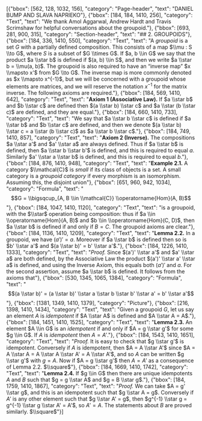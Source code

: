 [{"bbox": [562, 128, 1032, 156], "category": "Page-header", "text": "DANIEL BUMP AND SLAVA NAPRIEKO"}, {"bbox": [184, 184, 1410, 256], "category": "Text", "text": "We thank Amol Aggarwal, Andrew Hardt and Travis Scrimshaw for helpful conversations about the groupoid."}, {"bbox": [693, 281, 900, 315], "category": "Section-header", "text": "## 2. GROUPOIDS"}, {"bbox": [184, 336, 1410, 550], "category": "Text", "text": "A *groupoid* is a set $G$ with a partially defined composition. This consists of a map $\\mu : S \\to G$, where $S$ is a subset of $G \\times G$. If $a, b \\in G$ we say that the product $a \\star b$ is defined if $(a, b) \\in S$, and then we write $a \\star b = \\mu(a, b)$. The groupoid is also required to have an “inverse map” $x \\mapsto x'$ from $G \\to G$. The inverse map is more commonly denoted as $x \\mapsto x^{-1}$, but we will be concerned with a groupoid whose elements are matrices, and we will reserve the notation $x^{-1}$ for the matrix inverse. The following axioms are required."}, {"bbox": [184, 569, 1410, 642], "category": "Text", "text": "**Axiom 1 (Associative Law).** If $a \\star b$ and $b \\star c$ are defined then $(a \\star b) \\star c$ and $a \\star (b \\star c)$ are defined, and they are equal."}, {"bbox": [184, 660, 1410, 733], "category": "Text", "text": "We say that $a \\star b \\star c$ is defined if $a \\star b$ and $b \\star c$ are defined, and then we denote $(a \\star b) \\star c = a \\star (b \\star c)$ as $a \\star b \\star c$."}, {"bbox": [184, 749, 1410, 857], "category": "Text", "text": "**Axiom 2 (Inverse).** The compositions $a \\star a'$ and $a' \\star a$ are always defined. Thus if $a \\star b$ is defined, then $a \\star b \\star b'$ is defined, and this is required to equal $a$. Similarly $a' \\star a \\star b$ is defined, and this is required to equal $b$."}, {"bbox": [184, 876, 1410, 948], "category": "Text", "text": "**Example 2.1.** A category $\\mathcal{C}$ is *small* if its class of objects is a set. A small category is a *groupoid category* if every morphism is an isomorphism. Assuming this, the disjoint union"}, {"bbox": [651, 960, 942, 1034], "category": "Formula", "text": "$$G = \\bigsqcup_{A, B \\in \\mathcal{C}} \\operatorname{Hom}(A, B)$$"}, {"bbox": [184, 1047, 1410, 1120], "category": "Text", "text": "is a groupoid, with the $\\star$ operation being composition: thus if $a \\in \\operatorname{Hom}(A, B)$ and $b \\in \\operatorname{Hom}(C, D)$, then $a \\star b$ is defined if and only if $B = C$. The groupoid axioms are clear."}, {"bbox": [184, 1136, 1410, 1209], "category": "Text", "text": "**Lemma 2.2.** In a groupoid, we have $(a')' = a$. Moreover if $a \\star b$ is defined then so is $b' \\star a'$ and $(a \\star b)' = b' \\star a'$."}, {"bbox": [184, 1226, 1410, 1333], "category": "Text", "text": "*Proof.* Since $(a')' \\star a'$ and $a' \\star a$ are both defined, by the Associative Law the product $(a')' \\star a' \\star a$ is defined, and using the Inverse Axiom, this equals both $(a')'$ and $a$. For the second assertion, assume $a \\star b$ is defined. It follows from the axioms that"}, {"bbox": [530, 1345, 1065, 1384], "category": "Formula", "text": "$$(a \\star b)' = (a \\star b)' \\star a \\star b \\star b' \\star a' = b' \\star a'$$"}, {"bbox": [1381, 1349, 1410, 1379], "category": "Picture"}, {"bbox": [216, 1398, 1410, 1434], "category": "Text", "text": "Given a groupoid $G$, let us say an element $A$ is *idempotent* if $A \\star A$ is defined and $A \\star A = A$."}, {"bbox": [184, 1451, 1410, 1525], "category": "Text", "text": "**Lemma 2.3.** An element $A \\in G$ is an *idempotent* if and only if $A = g \\star g'$ for some $g \\in G$. If $A$ is *idempotent* then $A = A'$."}, {"bbox": [184, 1543, 1410, 1651], "category": "Text", "text": "*Proof.* It is easy to check that $g \\star g'$ is idempotent. Conversely if $A$ is idempotent, then $A = A \\star A'$ since $A = A \\star A = A \\star A \\star A' = A \\star A'$, and so $A$ can be written $g \\star g'$ with $g = A$. Now if $A = g \\star g'$ then $A = A'$ as a consequence of Lemma 2.2. $\\square$"}, {"bbox": [184, 1669, 1410, 1742], "category": "Text", "text": "**Lemma 2.4.** If $g \\in G$ then there are unique idempotents $A$ and $B$ such that $g = g \\star A$ and $g = B \\star g$."}, {"bbox": [184, 1759, 1410, 1867], "category": "Text", "text": "*Proof.* We can take $A = g' \\star g$, and this is an idempotent such that $g \\star A = g$. Conversely if $A'$ is any other element such that $g \\star A' = g$, then $g^{-1} \\star g = g^{-1} \\star g \\star A' = A'$, so $A' = A$. The statements about $B$ are proved similarly. $\\square$"}]